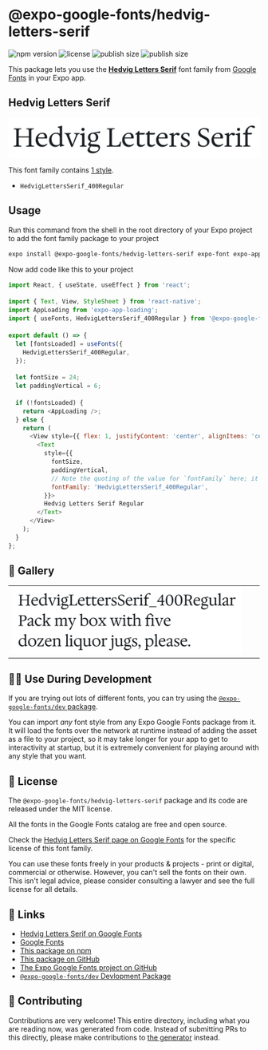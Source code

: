 # @expo-google-fonts/hedvig-letters-serif

![npm version](https://flat.badgen.net/npm/v/@expo-google-fonts/hedvig-letters-serif)
![license](https://flat.badgen.net/github/license/expo/google-fonts)
![publish size](https://flat.badgen.net/packagephobia/install/@expo-google-fonts/hedvig-letters-serif)
![publish size](https://flat.badgen.net/packagephobia/publish/@expo-google-fonts/hedvig-letters-serif)

This package lets you use the [**Hedvig Letters Serif**](https://fonts.google.com/specimen/Hedvig+Letters+Serif) font family from [Google Fonts](https://fonts.google.com/) in your Expo app.

## Hedvig Letters Serif

![Hedvig Letters Serif](./font-family.png)

This font family contains [1 style](#-gallery).

- `HedvigLettersSerif_400Regular`

## Usage

Run this command from the shell in the root directory of your Expo project to add the font family package to your project
```sh
expo install @expo-google-fonts/hedvig-letters-serif expo-font expo-app-loading
```

Now add code like this to your project
```js
import React, { useState, useEffect } from 'react';

import { Text, View, StyleSheet } from 'react-native';
import AppLoading from 'expo-app-loading';
import { useFonts, HedvigLettersSerif_400Regular } from '@expo-google-fonts/hedvig-letters-serif';

export default () => {
  let [fontsLoaded] = useFonts({
    HedvigLettersSerif_400Regular,
  });

  let fontSize = 24;
  let paddingVertical = 6;

  if (!fontsLoaded) {
    return <AppLoading />;
  } else {
    return (
      <View style={{ flex: 1, justifyContent: 'center', alignItems: 'center' }}>
        <Text
          style={{
            fontSize,
            paddingVertical,
            // Note the quoting of the value for `fontFamily` here; it expects a string!
            fontFamily: 'HedvigLettersSerif_400Regular',
          }}>
          Hedvig Letters Serif Regular
        </Text>
      </View>
    );
  }
};

```

## 🔡 Gallery


||||
|-|-|-|
|![HedvigLettersSerif_400Regular](./HedvigLettersSerif_400Regular.ttf.png)||||


## 👩‍💻 Use During Development

If you are trying out lots of different fonts, you can try using the [`@expo-google-fonts/dev` package](https://github.com/expo/google-fonts/tree/master/font-packages/dev#readme).

You can import *any* font style from any Expo Google Fonts package from it. It will load the fonts
over the network at runtime instead of adding the asset as a file to your project, so it may take longer
for your app to get to interactivity at startup, but it is extremely convenient
for playing around with any style that you want.

## 📖 License

The `@expo-google-fonts/hedvig-letters-serif` package and its code are released under the MIT license.

All the fonts in the Google Fonts catalog are free and open source.

Check the [Hedvig Letters Serif page on Google Fonts](https://fonts.google.com/specimen/Hedvig+Letters+Serif) for the specific license of this font family.

You can use these fonts freely in your products & projects - print or digital, commercial or otherwise. However, you can't sell the fonts on their own. This isn't legal advice, please consider consulting a lawyer and see the full license for all details.

## 🔗 Links

- [Hedvig Letters Serif on Google Fonts](https://fonts.google.com/specimen/Hedvig+Letters+Serif)
- [Google Fonts](https://fonts.google.com/)
- [This package on npm](https://www.npmjs.com/package/@expo-google-fonts/hedvig-letters-serif)
- [This package on GitHub](https://github.com/expo/google-fonts/tree/master/font-packages/hedvig-letters-serif)
- [The Expo Google Fonts project on GitHub](https://github.com/expo/google-fonts)
- [`@expo-google-fonts/dev` Devlopment Package](https://github.com/expo/google-fonts/tree/master/font-packages/dev)

## 🤝 Contributing

Contributions are very welcome! This entire directory, including what you are reading now, was generated from code. Instead of submitting PRs to this directly, please make contributions to [the generator](https://github.com/expo/google-fonts/tree/master/packages/generator) instead.

